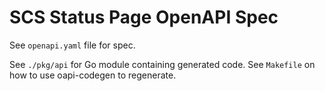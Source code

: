 # SCS Status Page OpenAPI Spec

See `openapi.yaml` file for spec.

See `./pkg/api` for Go module containing generated code. See `Makefile` on how to use oapi-codegen to regenerate.
